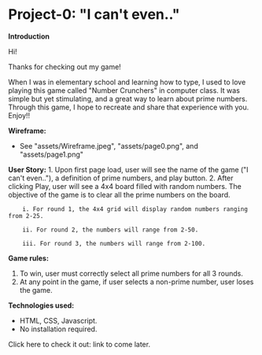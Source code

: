 # Project-0: "I can't even.." 

**Introduction**

Hi!

Thanks for checking out my game! 

When I was in elementary school and learning how to type, I used to love playing this game called "Number Crunchers" in computer class. It was simple but yet stimulating, and a great way to learn about prime numbers. Through this game, I hope to recreate and share that  experience with you. Enjoy!!


**Wireframe:**
 - See "assets/Wireframe.jpeg", "assets/page0.png", and "assets/page1.png"


**User Story:** 
    1. Upon first page load, user will see the name of the game ("I can't even.."), a definition of prime numbers, and play button.
    2. After clicking Play, user will see a 4x4 board filled with random numbers. The objective of the game is to clear all the prime numbers on the board.

        i. For round 1, the 4x4 grid will display random numbers ranging from 2-25. 

        ii. For round 2, the numbers will range from 2-50. 

        iii. For round 3, the numbers will range from 2-100.


**Game rules:**
1. To win, user must correctly select all prime numbers for all 3 rounds. 
2. At any point in the game, if user selects a non-prime number, user loses the game. 


**Technologies used:**
 - HTML, CSS, Javascript. 
 - No installation required. 

Click here to check it out: link to come later. 




